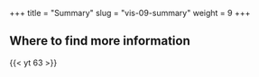 +++
title = "Summary"
slug = "vis-09-summary"
weight = 9
+++

## Where to find more information

<!-- 09-summary.mp4 -->
{{< yt 63 >}}
